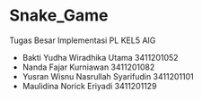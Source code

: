 # Snake_Game
Tugas Besar Implementasi PL KEL5 AIG
- Bakti Yudha Wiradhika Utama 3411201052
- Nanda Fajar Kurniawan 3411201082
- Yusran Wisnu Nasrullah Syarifudin 3411201101
- Maulidina Norick Eriyadi 3411201129
